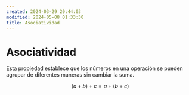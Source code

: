 ```yaml
---
created: 2024-03-29 20:44:03
modified: 2024-05-08 01:33:30
title: Asociatividad
---
```


# Asociatividad

Esta propiedad establece que los números en una operación se pueden agrupar de diferentes maneras sin cambiar la suma.

$$
(a+b)+c=a+(b+c)
$$
